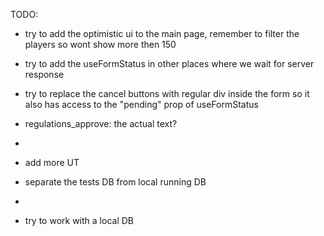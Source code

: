 TODO:

- try to add the optimistic ui to the main page, remember to filter the players so wont show more then 150
- try to add the useFormStatus in other places where we wait for server response
- try to replace the cancel buttons with regular div inside the form so it also has access to the "pending" prop of useFormStatus
- regulations_approve: the actual text?
-
- add more UT

- separate the tests DB from local running DB
-
- try to work with a local DB
